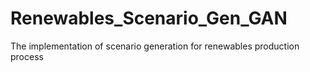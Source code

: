 # Renewables_Scenario_Gen_GAN
The implementation of scenario generation for renewables production process
